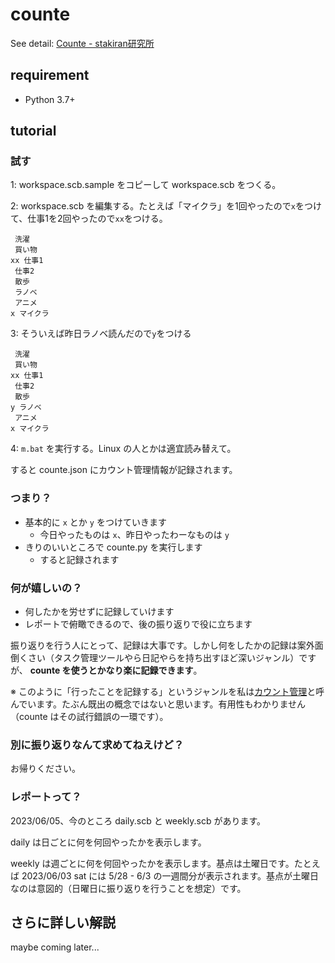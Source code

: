 # counte
See detail: [Counte - stakiran研究所](https://scrapbox.io/sta/Counte)

## requirement
- Python 3.7+

## tutorial

### 試す
1: workspace.scb.sample をコピーして workspace.scb をつくる。

2: workspace.scb を編集する。たとえば「マイクラ」を1回やったので`x`をつけて、仕事1を2回やったので`xx`をつける。

```
 洗濯
 買い物
xx 仕事1
 仕事2
 散歩
 ラノベ
 アニメ
x マイクラ
```

3: そういえば昨日ラノベ読んだので`y`をつける

```
 洗濯
 買い物
xx 仕事1
 仕事2
 散歩
y ラノベ
 アニメ
x マイクラ
```

4: `m.bat` を実行する。Linux の人とかは適宜読み替えて。

すると counte.json にカウント管理情報が記録されます。

### つまり？
- 基本的に `x` とか `y` をつけていきます
    - 今日やったものは `x`、昨日やったわーなものは `y`
- きりのいいところで counte.py を実行します
    - すると記録されます

### 何が嬉しいの？
- 何したかを労せずに記録していけます
- レポートで俯瞰できるので、後の振り返りで役に立ちます

振り返りを行う人にとって、記録は大事です。しかし何をしたかの記録は案外面倒くさい（タスク管理ツールやら日記やらを持ち出すほど深いジャンル）ですが、 **counte を使うとかなり楽に記録できます**。

※ このように「行ったことを記録する」というジャンルを私は[カウント管理](https://scrapbox.io/sta/%E3%82%AB%E3%82%A6%E3%83%B3%E3%83%88%E7%AE%A1%E7%90%86)と呼んでいます。たぶん既出の概念ではないと思います。有用性もわかりません（counte はその試行錯誤の一環です）。

### 別に振り返りなんて求めてねえけど？
お帰りください。

### レポートって？
2023/06/05、今のところ daily.scb と weekly.scb があります。

daily は日ごとに何を何回やったかを表示します。

weekly は週ごとに何を何回やったかを表示します。基点は土曜日です。たとえば 2023/06/03 sat には 5/28 - 6/3 の一週間分が表示されます。基点が土曜日なのは意図的（日曜日に振り返りを行うことを想定）です。

## さらに詳しい解説
maybe coming later...
